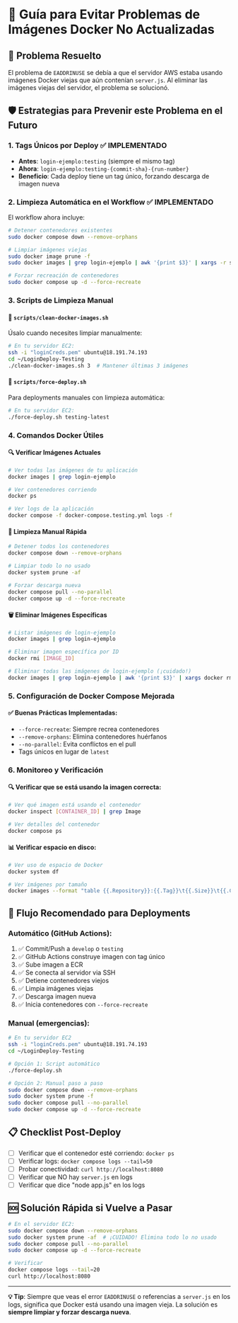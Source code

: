 # 🐳 Guía para Evitar Problemas de Imágenes Docker No Actualizadas

## 🚨 Problema Resuelto

El problema de `EADDRINUSE` se debía a que el servidor AWS estaba usando imágenes Docker viejas que aún contenían `server.js`. Al eliminar las imágenes viejas del servidor, el problema se solucionó.

## 🛡️ Estrategias para Prevenir este Problema en el Futuro

### 1. **Tags Únicos por Deploy** ✅ IMPLEMENTADO

- **Antes**: `login-ejemplo:testing` (siempre el mismo tag)
- **Ahora**: `login-ejemplo:testing-{commit-sha}-{run-number}`
- **Beneficio**: Cada deploy tiene un tag único, forzando descarga de imagen nueva

### 2. **Limpieza Automática en el Workflow** ✅ IMPLEMENTADO

El workflow ahora incluye:

```bash
# Detener contenedores existentes
sudo docker compose down --remove-orphans

# Limpiar imágenes viejas
sudo docker image prune -f
sudo docker images | grep login-ejemplo | awk '{print $3}' | xargs -r sudo docker rmi -f

# Forzar recreación de contenedores
sudo docker compose up -d --force-recreate
```

### 3. **Scripts de Limpieza Manual**

#### 📄 `scripts/clean-docker-images.sh`

Úsalo cuando necesites limpiar manualmente:

```bash
# En tu servidor EC2:
ssh -i "loginCreds.pem" ubuntu@18.191.74.193
cd ~/LoginDeploy-Testing
./clean-docker-images.sh 3  # Mantener últimas 3 imágenes
```

#### 📄 `scripts/force-deploy.sh`

Para deployments manuales con limpieza automática:

```bash
# En tu servidor EC2:
./force-deploy.sh testing-latest
```

### 4. **Comandos Docker Útiles**

#### 🔍 **Verificar Imágenes Actuales**

```bash
# Ver todas las imágenes de tu aplicación
docker images | grep login-ejemplo

# Ver contenedores corriendo
docker ps

# Ver logs de la aplicación
docker compose -f docker-compose.testing.yml logs -f
```

#### 🧹 **Limpieza Manual Rápida**

```bash
# Detener todos los contenedores
docker compose down --remove-orphans

# Limpiar todo lo no usado
docker system prune -af

# Forzar descarga nueva
docker compose pull --no-parallel
docker compose up -d --force-recreate
```

#### 🗑️ **Eliminar Imágenes Específicas**

```bash
# Listar imágenes de login-ejemplo
docker images | grep login-ejemplo

# Eliminar imagen específica por ID
docker rmi [IMAGE_ID]

# Eliminar todas las imágenes de login-ejemplo (¡cuidado!)
docker images | grep login-ejemplo | awk '{print $3}' | xargs docker rmi -f
```

### 5. **Configuración de Docker Compose Mejorada**

#### ✅ **Buenas Prácticas Implementadas**:

- `--force-recreate`: Siempre recrea contenedores
- `--remove-orphans`: Elimina contenedores huérfanos
- `--no-parallel`: Evita conflictos en el pull
- Tags únicos en lugar de `latest`

### 6. **Monitoreo y Verificación**

#### 🔍 **Verificar que se está usando la imagen correcta**:

```bash
# Ver qué imagen está usando el contenedor
docker inspect [CONTAINER_ID] | grep Image

# Ver detalles del contenedor
docker compose ps
```

#### 📊 **Verificar espacio en disco**:

```bash
# Ver uso de espacio de Docker
docker system df

# Ver imágenes por tamaño
docker images --format "table {{.Repository}}:{{.Tag}}\t{{.Size}}\t{{.CreatedAt}}"
```

## 🚀 **Flujo Recomendado para Deployments**

### Automático (GitHub Actions):

1. ✅ Commit/Push a `develop` o `testing`
2. ✅ GitHub Actions construye imagen con tag único
3. ✅ Sube imagen a ECR
4. ✅ Se conecta al servidor via SSH
5. ✅ Detiene contenedores viejos
6. ✅ Limpia imágenes viejas
7. ✅ Descarga imagen nueva
8. ✅ Inicia contenedores con `--force-recreate`

### Manual (emergencias):

```bash
# En tu servidor EC2
ssh -i "loginCreds.pem" ubuntu@18.191.74.193
cd ~/LoginDeploy-Testing

# Opción 1: Script automático
./force-deploy.sh

# Opción 2: Manual paso a paso
sudo docker compose down --remove-orphans
sudo docker system prune -f
sudo docker compose pull --no-parallel
sudo docker compose up -d --force-recreate
```

## 📋 **Checklist Post-Deploy**

- [ ] Verificar que el contenedor esté corriendo: `docker ps`
- [ ] Verificar logs: `docker compose logs --tail=50`
- [ ] Probar conectividad: `curl http://localhost:8080`
- [ ] Verificar que NO hay `server.js` en logs
- [ ] Verificar que dice "node app.js" en los logs

## 🆘 **Solución Rápida si Vuelve a Pasar**

```bash
# En el servidor EC2:
sudo docker compose down --remove-orphans
sudo docker system prune -af  # ¡CUIDADO! Elimina todo lo no usado
sudo docker compose pull --no-parallel
sudo docker compose up -d --force-recreate

# Verificar
docker compose logs --tail=20
curl http://localhost:8080
```

---

**💡 Tip**: Siempre que veas el error `EADDRINUSE` o referencias a `server.js` en los logs, significa que Docker está usando una imagen vieja. La solución es **siempre limpiar y forzar descarga nueva**.
